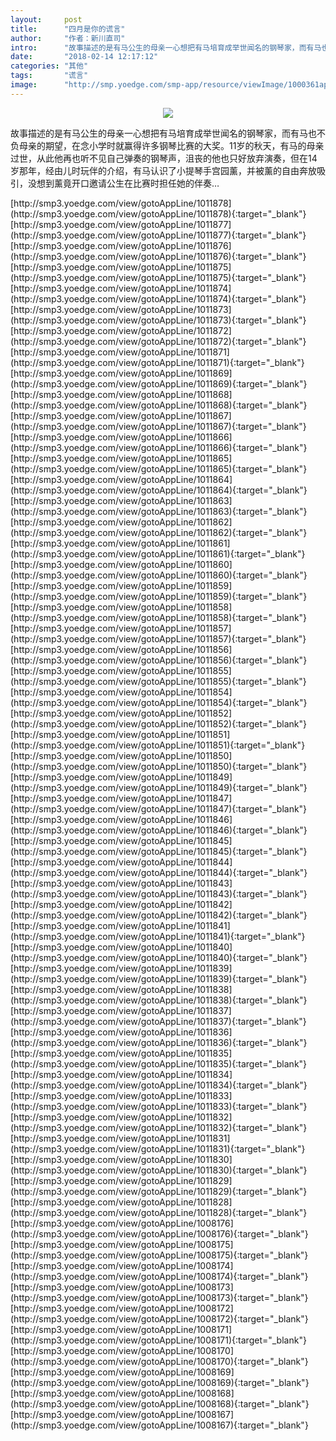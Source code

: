 ```yaml
---
layout:     post
title:      "四月是你的谎言"
author:     "作者：新川直司"
intro:      "故事描述的是有马公生的母亲一心想把有马培育成举世闻名的钢琴家，而有马也不负母亲的期望，在念小学时就赢得许多钢琴比赛的大奖。11岁的秋天，有马的母亲过世，从此他再也听不见自己弹奏的钢琴声，沮丧的他也只好放弃演奏，但在14岁那年，经由儿时玩伴的介绍，有马认识了小提琴手宫园薰，并被薰的自由奔放吸引，没想到薰竟开口邀请公生在比赛时担任她的伴奏…"
date:       "2018-02-14 12:17:12"
categories: "其他"
tags:       "谎言"
image:      "http://smp.yoedge.com/smp-app/resource/viewImage/1000361appline.png"
---
```

<div style="text-align: center">
<p><img src="http://smp.yoedge.com/smp-app/resource/viewImage/1000361appline.png"/></p>
</div>
<p class="post-meta">
<span>故事描述的是有马公生的母亲一心想把有马培育成举世闻名的钢琴家，而有马也不负母亲的期望，在念小学时就赢得许多钢琴比赛的大奖。11岁的秋天，有马的母亲过世，从此他再也听不见自己弹奏的钢琴声，沮丧的他也只好放弃演奏，但在14岁那年，经由儿时玩伴的介绍，有马认识了小提琴手宫园薰，并被薰的自由奔放吸引，没想到薰竟开口邀请公生在比赛时担任她的伴奏…</span>
</p>
[http://smp3.yoedge.com/view/gotoAppLine/1011878](http://smp3.yoedge.com/view/gotoAppLine/1011878){:target="_blank"}
[http://smp3.yoedge.com/view/gotoAppLine/1011877](http://smp3.yoedge.com/view/gotoAppLine/1011877){:target="_blank"}
[http://smp3.yoedge.com/view/gotoAppLine/1011876](http://smp3.yoedge.com/view/gotoAppLine/1011876){:target="_blank"}
[http://smp3.yoedge.com/view/gotoAppLine/1011875](http://smp3.yoedge.com/view/gotoAppLine/1011875){:target="_blank"}
[http://smp3.yoedge.com/view/gotoAppLine/1011874](http://smp3.yoedge.com/view/gotoAppLine/1011874){:target="_blank"}
[http://smp3.yoedge.com/view/gotoAppLine/1011873](http://smp3.yoedge.com/view/gotoAppLine/1011873){:target="_blank"}
[http://smp3.yoedge.com/view/gotoAppLine/1011872](http://smp3.yoedge.com/view/gotoAppLine/1011872){:target="_blank"}
[http://smp3.yoedge.com/view/gotoAppLine/1011871](http://smp3.yoedge.com/view/gotoAppLine/1011871){:target="_blank"}
[http://smp3.yoedge.com/view/gotoAppLine/1011869](http://smp3.yoedge.com/view/gotoAppLine/1011869){:target="_blank"}
[http://smp3.yoedge.com/view/gotoAppLine/1011868](http://smp3.yoedge.com/view/gotoAppLine/1011868){:target="_blank"}
[http://smp3.yoedge.com/view/gotoAppLine/1011867](http://smp3.yoedge.com/view/gotoAppLine/1011867){:target="_blank"}
[http://smp3.yoedge.com/view/gotoAppLine/1011866](http://smp3.yoedge.com/view/gotoAppLine/1011866){:target="_blank"}
[http://smp3.yoedge.com/view/gotoAppLine/1011865](http://smp3.yoedge.com/view/gotoAppLine/1011865){:target="_blank"}
[http://smp3.yoedge.com/view/gotoAppLine/1011864](http://smp3.yoedge.com/view/gotoAppLine/1011864){:target="_blank"}
[http://smp3.yoedge.com/view/gotoAppLine/1011863](http://smp3.yoedge.com/view/gotoAppLine/1011863){:target="_blank"}
[http://smp3.yoedge.com/view/gotoAppLine/1011862](http://smp3.yoedge.com/view/gotoAppLine/1011862){:target="_blank"}
[http://smp3.yoedge.com/view/gotoAppLine/1011861](http://smp3.yoedge.com/view/gotoAppLine/1011861){:target="_blank"}
[http://smp3.yoedge.com/view/gotoAppLine/1011860](http://smp3.yoedge.com/view/gotoAppLine/1011860){:target="_blank"}
[http://smp3.yoedge.com/view/gotoAppLine/1011859](http://smp3.yoedge.com/view/gotoAppLine/1011859){:target="_blank"}
[http://smp3.yoedge.com/view/gotoAppLine/1011858](http://smp3.yoedge.com/view/gotoAppLine/1011858){:target="_blank"}
[http://smp3.yoedge.com/view/gotoAppLine/1011857](http://smp3.yoedge.com/view/gotoAppLine/1011857){:target="_blank"}
[http://smp3.yoedge.com/view/gotoAppLine/1011856](http://smp3.yoedge.com/view/gotoAppLine/1011856){:target="_blank"}
[http://smp3.yoedge.com/view/gotoAppLine/1011855](http://smp3.yoedge.com/view/gotoAppLine/1011855){:target="_blank"}
[http://smp3.yoedge.com/view/gotoAppLine/1011854](http://smp3.yoedge.com/view/gotoAppLine/1011854){:target="_blank"}
[http://smp3.yoedge.com/view/gotoAppLine/1011852](http://smp3.yoedge.com/view/gotoAppLine/1011852){:target="_blank"}
[http://smp3.yoedge.com/view/gotoAppLine/1011851](http://smp3.yoedge.com/view/gotoAppLine/1011851){:target="_blank"}
[http://smp3.yoedge.com/view/gotoAppLine/1011850](http://smp3.yoedge.com/view/gotoAppLine/1011850){:target="_blank"}
[http://smp3.yoedge.com/view/gotoAppLine/1011849](http://smp3.yoedge.com/view/gotoAppLine/1011849){:target="_blank"}
[http://smp3.yoedge.com/view/gotoAppLine/1011847](http://smp3.yoedge.com/view/gotoAppLine/1011847){:target="_blank"}
[http://smp3.yoedge.com/view/gotoAppLine/1011846](http://smp3.yoedge.com/view/gotoAppLine/1011846){:target="_blank"}
[http://smp3.yoedge.com/view/gotoAppLine/1011845](http://smp3.yoedge.com/view/gotoAppLine/1011845){:target="_blank"}
[http://smp3.yoedge.com/view/gotoAppLine/1011844](http://smp3.yoedge.com/view/gotoAppLine/1011844){:target="_blank"}
[http://smp3.yoedge.com/view/gotoAppLine/1011843](http://smp3.yoedge.com/view/gotoAppLine/1011843){:target="_blank"}
[http://smp3.yoedge.com/view/gotoAppLine/1011842](http://smp3.yoedge.com/view/gotoAppLine/1011842){:target="_blank"}
[http://smp3.yoedge.com/view/gotoAppLine/1011841](http://smp3.yoedge.com/view/gotoAppLine/1011841){:target="_blank"}
[http://smp3.yoedge.com/view/gotoAppLine/1011840](http://smp3.yoedge.com/view/gotoAppLine/1011840){:target="_blank"}
[http://smp3.yoedge.com/view/gotoAppLine/1011839](http://smp3.yoedge.com/view/gotoAppLine/1011839){:target="_blank"}
[http://smp3.yoedge.com/view/gotoAppLine/1011838](http://smp3.yoedge.com/view/gotoAppLine/1011838){:target="_blank"}
[http://smp3.yoedge.com/view/gotoAppLine/1011837](http://smp3.yoedge.com/view/gotoAppLine/1011837){:target="_blank"}
[http://smp3.yoedge.com/view/gotoAppLine/1011836](http://smp3.yoedge.com/view/gotoAppLine/1011836){:target="_blank"}
[http://smp3.yoedge.com/view/gotoAppLine/1011835](http://smp3.yoedge.com/view/gotoAppLine/1011835){:target="_blank"}
[http://smp3.yoedge.com/view/gotoAppLine/1011834](http://smp3.yoedge.com/view/gotoAppLine/1011834){:target="_blank"}
[http://smp3.yoedge.com/view/gotoAppLine/1011833](http://smp3.yoedge.com/view/gotoAppLine/1011833){:target="_blank"}
[http://smp3.yoedge.com/view/gotoAppLine/1011832](http://smp3.yoedge.com/view/gotoAppLine/1011832){:target="_blank"}
[http://smp3.yoedge.com/view/gotoAppLine/1011831](http://smp3.yoedge.com/view/gotoAppLine/1011831){:target="_blank"}
[http://smp3.yoedge.com/view/gotoAppLine/1011830](http://smp3.yoedge.com/view/gotoAppLine/1011830){:target="_blank"}
[http://smp3.yoedge.com/view/gotoAppLine/1011829](http://smp3.yoedge.com/view/gotoAppLine/1011829){:target="_blank"}
[http://smp3.yoedge.com/view/gotoAppLine/1011828](http://smp3.yoedge.com/view/gotoAppLine/1011828){:target="_blank"}
[http://smp3.yoedge.com/view/gotoAppLine/1008176](http://smp3.yoedge.com/view/gotoAppLine/1008176){:target="_blank"}
[http://smp3.yoedge.com/view/gotoAppLine/1008175](http://smp3.yoedge.com/view/gotoAppLine/1008175){:target="_blank"}
[http://smp3.yoedge.com/view/gotoAppLine/1008174](http://smp3.yoedge.com/view/gotoAppLine/1008174){:target="_blank"}
[http://smp3.yoedge.com/view/gotoAppLine/1008173](http://smp3.yoedge.com/view/gotoAppLine/1008173){:target="_blank"}
[http://smp3.yoedge.com/view/gotoAppLine/1008172](http://smp3.yoedge.com/view/gotoAppLine/1008172){:target="_blank"}
[http://smp3.yoedge.com/view/gotoAppLine/1008171](http://smp3.yoedge.com/view/gotoAppLine/1008171){:target="_blank"}
[http://smp3.yoedge.com/view/gotoAppLine/1008170](http://smp3.yoedge.com/view/gotoAppLine/1008170){:target="_blank"}
[http://smp3.yoedge.com/view/gotoAppLine/1008169](http://smp3.yoedge.com/view/gotoAppLine/1008169){:target="_blank"}
[http://smp3.yoedge.com/view/gotoAppLine/1008168](http://smp3.yoedge.com/view/gotoAppLine/1008168){:target="_blank"}
[http://smp3.yoedge.com/view/gotoAppLine/1008167](http://smp3.yoedge.com/view/gotoAppLine/1008167){:target="_blank"}


